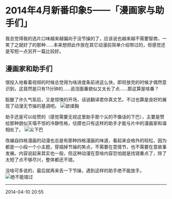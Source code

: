 # 2014年4月新番印象5——「漫画家与助手们」

我总觉得我的选片口味越来越偏向于没节操的了，应该说也越来越不需要智商，一笑了之就好了的那种……本来想把此作放在其它动漫前简单介绍带过的，但感觉还是写短一点另开一篇比较好。

## 漫画家和助手们

很投入地看着视频的时候总觉得为啥进度条前进这么快，即将放完的时候才偶然意识到，这竟然是只有11分钟的……说泡面番貌似又太长了点……那这算是啥番？

酝酿了许久气氛后，又是惊悚的开场，话说翻译君你真文艺。不过也算是良好的展现了动漫无节操的基调吧。
![欲揉胸][01]

助手还是可以给赞的（感觉需要无视这里助手那个尖的不像话的下巴），主要是赞给那种貌似天塌不惊的冷静性格，估摸也只有这样的助手才能与片中的漫画家和谐相处了。
![尖下巴][02]

改编自四格漫画的动漫也总是有那种四格漫画的味道，看起来会格外的轻松，因为都是一小段一个小主题，穿插掉节操的笑点，不需要在意情节，也不需要在意故事发展。内容说起来其实也一般，但这种动漫在意啥内容恐怕就是找错重点了，除了太短了点不够尽兴，整体都还不错。

没啥可多说的，最后就再来丢一下节操，遇到这样的助手绝不能放手。
![绝不能错过][03]

  [01]: http://tennsinn.github.io/img/blog/01/10-01.jpg
  [02]: http://tennsinn.github.io/img/blog/01/10-02.jpg
  [03]: http://tennsinn.github.io/img/blog/01/10-03.jpg

----------

2014-04-10 20:55